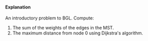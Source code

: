 #### Explanation
An introductory problem to BGL. Compute:
1. The sum of the weights of the edges in the MST.
2. The maximum distance from node 0 using Dijkstra's algorithm.